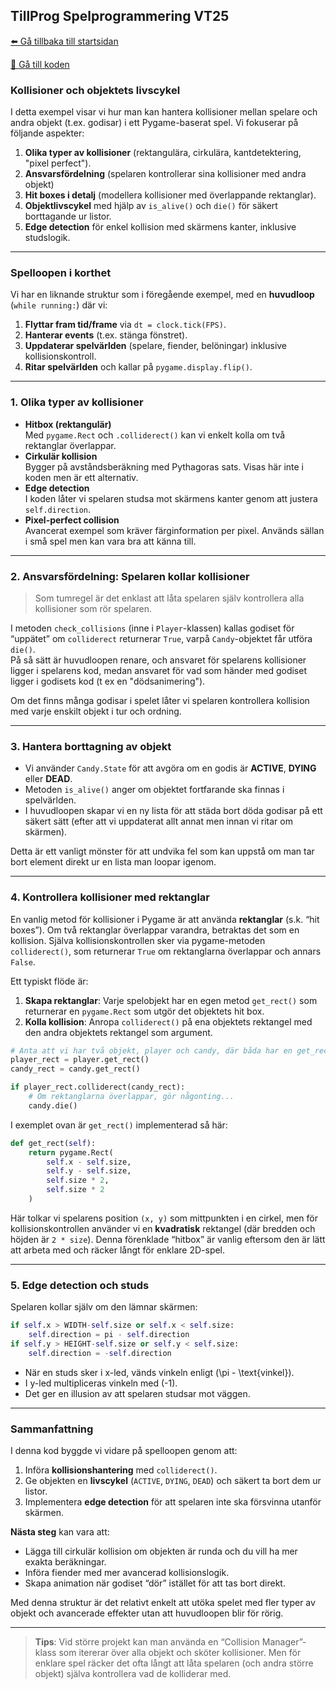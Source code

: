 ## TillProg Spelprogrammering VT25
[⬅️ Gå tillbaka till startsidan](../../README.md)

[👾 Gå till koden](main.py)

### Kollisioner och objektets livscykel

I detta exempel visar vi hur man kan hantera kollisioner mellan spelare och andra objekt (t.ex. godisar) i ett Pygame-baserat spel. Vi fokuserar på följande aspekter:

1. **Olika typer av kollisioner** (rektangulära, cirkulära, kantdetektering, "pixel perfect").  
2. **Ansvarsfördelning** (spelaren kontrollerar sina kollisioner med andra objekt)
3. **Hit boxes i detalj** (modellera kollisioner med överlappande rektanglar).
3. **Objektlivscykel** med hjälp av `is_alive()` och `die()` för säkert borttagande ur listor.  
4. **Edge detection** för enkel kollision med skärmens kanter, inklusive studslogik.  

---

### Spelloopen i korthet

Vi har en liknande struktur som i föregående exempel, med en **huvudloop** (`while running:`) där vi:

1. **Flyttar fram tid/frame** via `dt = clock.tick(FPS)`.  
2. **Hanterar events** (t.ex. stänga fönstret).  
3. **Uppdaterar spelvärlden** (spelare, fiender, belöningar) inklusive kollisionskontroll.  
4. **Ritar spelvärlden** och kallar på `pygame.display.flip()`.

---

### 1. Olika typer av kollisioner

- **Hitbox (rektangulär)**  
  Med `pygame.Rect` och `.colliderect()` kan vi enkelt kolla om två rektanglar överlappar.  
- **Cirkulär kollision**  
  Bygger på avståndsberäkning med Pythagoras sats. Visas här inte i koden men är ett alternativ.  
- **Edge detection**  
  I koden låter vi spelaren studsa mot skärmens kanter genom att justera `self.direction`.  
- **Pixel-perfect collision**  
  Avancerat exempel som kräver färginformation per pixel. Används sällan i små spel men kan vara bra att känna till.

---

### 2. Ansvarsfördelning: Spelaren kollar kollisioner

> Som tumregel är det enklast att låta spelaren själv kontrollera alla kollisioner som rör spelaren.

I metoden `check_collisions` (inne i `Player`-klassen) kallas godiset för “uppätet” om `colliderect` returnerar `True`, varpå `Candy`-objektet får utföra `die()`.  
På så sätt är huvudloopen renare, och ansvaret för spelarens kollisioner ligger i spelarens kod, medan ansvaret för vad som händer med godiset ligger i godisets kod (t ex en "dödsanimering").

Om det finns många godisar i spelet låter vi spelaren kontrollera kollision med varje enskilt objekt i tur och ordning.

---

### 3. Hantera borttagning av objekt

- Vi använder `Candy.State` för att avgöra om en godis är **ACTIVE**, **DYING** eller **DEAD**.  
- Metoden `is_alive()` anger om objektet fortfarande ska finnas i spelvärlden.  
- I huvudloopen skapar vi en ny lista  för att städa bort döda godisar på ett säkert sätt (efter att vi uppdaterat allt annat men innan vi ritar om skärmen).

Detta är ett vanligt mönster för att undvika fel som kan uppstå om man tar bort element direkt ur en lista man loopar igenom.

---

### 4. Kontrollera kollisioner med rektanglar

En vanlig metod för kollisioner i Pygame är att använda **rektanglar** (s.k. “hit boxes”). Om två rektanglar överlappar varandra, betraktas det som en kollision. Själva kollisionskontrollen sker via pygame-metoden `colliderect()`, som returnerar `True` om rektanglarna överlappar och annars `False`.

Ett typiskt flöde är:

1. **Skapa rektanglar**: Varje spelobjekt har en egen metod `get_rect()` som returnerar en `pygame.Rect` som utgör det objektets hit box.
2. **Kolla kollision**: Anropa `colliderect()` på ena objektets rektangel med den andra objektets rektangel som argument.

```python
# Anta att vi har två objekt, player och candy, där båda har en get_rect()-metod.
player_rect = player.get_rect()
candy_rect = candy.get_rect()

if player_rect.colliderect(candy_rect):
    # Om rektanglarna överlappar, gör någonting...
    candy.die()
```

I exemplet ovan är `get_rect()` implementerad så här:

```python
def get_rect(self):
    return pygame.Rect(
        self.x - self.size, 
        self.y - self.size, 
        self.size * 2, 
        self.size * 2
    )
```

Här tolkar vi spelarens position `(x, y)` som mittpunkten i en cirkel, men för kollisionskontrollen använder vi en **kvadratisk** rektangel (där bredden och höjden är `2 * size`). Denna förenklade “hitbox” är vanlig eftersom den är lätt att arbeta med och räcker långt för enklare 2D-spel.

---

### 5. Edge detection och studs

Spelaren kollar själv om den lämnar skärmen:

```python
if self.x > WIDTH-self.size or self.x < self.size:
    self.direction = pi - self.direction
if self.y > HEIGHT-self.size or self.y < self.size:
    self.direction = -self.direction
```

- När en studs sker i x-led, vänds vinkeln enligt \(\pi - \text{vinkel}\).  
- I y-led multipliceras vinkeln med \(-1\).  
- Det ger en illusion av att spelaren studsar mot väggen.

---

### Sammanfattning

I denna kod byggde vi vidare på spelloopen genom att:

1. Införa **kollisionshantering** med `colliderect()`.  
2. Ge objekten en **livscykel** (`ACTIVE`, `DYING`, `DEAD`) och säkert ta bort dem ur listor.  
3. Implementera **edge detection** för att spelaren inte ska försvinna utanför skärmen.

**Nästa steg** kan vara att:
- Lägga till cirkulär kollision om objekten är runda och du vill ha mer exakta beräkningar.  
- Införa fiender med mer avancerad kollisionslogik.  
- Skapa animation när godiset “dör” istället för att tas bort direkt.

Med denna struktur är det relativt enkelt att utöka spelet med fler typer av objekt och avancerade effekter utan att huvudloopen blir för rörig.

---

> **Tips**: Vid större projekt kan man använda en “Collision Manager”-klass som itererar över alla objekt och sköter kollisioner. Men för enklare spel räcker det ofta långt att låta spelaren (och andra större objekt) själva kontrollera vad de kolliderar med.

